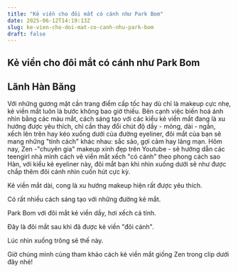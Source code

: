 ```yaml
---
title: "Kẻ viền cho đôi mắt có cánh như Park Bom"
date: 2025-06-12T14:19:13Z
slug: ke-vien-cho-doi-mat-co-canh-nhu-park-bom
draft: false
---
```


## Kẻ viền cho đôi mắt có cánh như Park Bom

## Lãnh Hàn Băng

Với những gương mặt cần trang điểm cấp tốc hay dù chỉ là makeup cực nhẹ, kẻ viền mắt luôn là bước không bao giờ thiếu. Bên cạnh việc biến hoá ánh nhìn bằng các màu mắt, cách sáng tạo với các kiểu kẻ viền mắt đang là xu hướng được yêu thích, chỉ cần thay đổi chút độ dầy - mỏng, dài - ngắn, xếch lên trên hay kéo xuống dưới của đường eyeliner, đôi mắt của bạn sẽ mang những "tính cách" khác nhau: sắc sảo, gợi cảm hay lãng mạn.
Hôm nay, Zen -"chuyên gia" makeup xinh đẹp trên Youtube - sẽ hướng dẫn các teengirl nhà mình cách vẽ viền mắt xếch "có cánh" theo phong cách sao Hàn, với kiểu kẻ eyeliner này, đôi mắt bạn khi nhìn xuống dưới sẽ như được chắp thêm đôi cánh nhìn cuốn hút cực kỳ.

Kẻ viền mắt dài, cong là xu hướng makeup hiện rất được yêu thích.


Có rất nhiều cách sáng tạo với những đường kẻ mắt.

Park Bom với đôi mắt kẻ viền dầy, hơi xếch cá tính.



Đây là đôi mắt sau khi đã được kẻ viền "đôi cánh".

Lúc nhìn xuống trông sẽ thế này.

Giờ chúng mình cùng tham khảo cách kẻ viền mắt giống Zen trong clip dưới đây nhé!